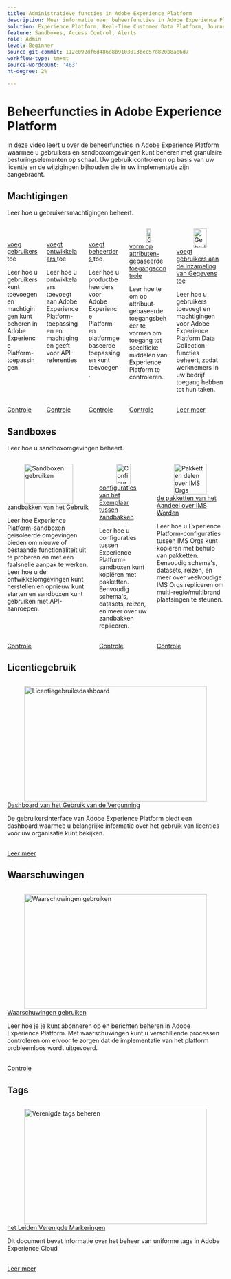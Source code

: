 ```yaml
---
title: Administratieve functies in Adobe Experience Platform
description: Meer informatie over beheerfuncties in Adobe Experience Platform
solution: Experience Platform, Real-Time Customer Data Platform, Journey Optimizer
feature: Sandboxes, Access Control, Alerts
role: Admin
level: Beginner
source-git-commit: 112e092df6d486d8b9103013bec57d820b8ae6d7
workflow-type: tm+mt
source-wordcount: '463'
ht-degree: 2%

---
```


# Beheerfuncties in Adobe Experience Platform

In deze video leert u over de beheerfuncties in Adobe Experience Platform waarmee u gebruikers en sandboxomgevingen kunt beheren met granulaire besturingselementen op schaal. Uw gebruik controleren op basis van uw licentie en de wijzigingen bijhouden die in uw implementatie zijn aangebracht.

## Machtigingen

Leer hoe u gebruikersmachtigingen beheert.

<!-- CARDS
* add-users.md{title=Add users}
* add-developers.md{title=Add developers}
* add-product-administrators.md{title=Add administrators}
* configure-attribute-based-access-control.md
* https://experienceleague.adobe.com/nl/docs/platform-learn/data-collection/users-and-permissions{title=Add users to Data Collection}
-->
<!-- START CARDS HTML - DO NOT MODIFY BY HAND -->
<div class="columns">
    <div class="column is-half-tablet is-half-desktop is-one-third-widescreen" aria-label="Add users">
        <div class="card" style="height: 100%; display: flex; flex-direction: column; height: 100%;">
            <div class="card-image">
                <figure class="image x-is-16by9">
                    <a href="add-users.md" title="Gebruikers toevoegen" target="_blank" rel="referrer">
                        <img class="is-bordered-r-small" src="https://video.tv.adobe.com/v/3475979?captions=dut&format=jpeg&nocache=1740173302150" alt="Gebruikers toevoegen"
                             style="width: 100%; aspect-ratio: 16 / 9; object-fit: cover; overflow: hidden; display: block; margin: auto;">
                    </a>
                </figure>
            </div>
            <div class="card-content is-padded-small" style="display: flex; flex-direction: column; flex-grow: 1; justify-content: space-between;">
                <div class="top-card-content">
                    <p class="headline is-size-6 has-text-weight-bold">
                        <a href="add-users.md" target="_blank" rel="referrer" title="Gebruikers toevoegen"> voeg gebruikers </a> toe
                    </p>
                    <p class="is-size-6">Leer hoe u gebruikers kunt toevoegen en machtigingen kunt beheren in Adobe Experience Platform-toepassingen.</p>
                </div>
                <a href="add-users.md" target="_blank" rel="referrer" class="spectrum-Button spectrum-Button--outline spectrum-Button--primary spectrum-Button--sizeM" style="align-self: flex-start; margin-top: 1rem;">
                    <span class="spectrum-Button-label has-no-wrap has-text-weight-bold"> Controle </span>
                </a>
            </div>
        </div>
    </div>
    <div class="column is-half-tablet is-half-desktop is-one-third-widescreen" aria-label="Add developers">
        <div class="card" style="height: 100%; display: flex; flex-direction: column; height: 100%;">
            <div class="card-image">
                <figure class="image x-is-16by9">
                    <a href="add-developers.md" title="Ontwikkelaars toevoegen" target="_blank" rel="referrer">
                        <img class="is-bordered-r-small" src="https://video.tv.adobe.com/v/3446404?format=jpeg&nocache=1740173302176&captions=dut" alt="Ontwikkelaars toevoegen"
                             style="width: 100%; aspect-ratio: 16 / 9; object-fit: cover; overflow: hidden; display: block; margin: auto;">
                    </a>
                </figure>
            </div>
            <div class="card-content is-padded-small" style="display: flex; flex-direction: column; flex-grow: 1; justify-content: space-between;">
                <div class="top-card-content">
                    <p class="headline is-size-6 has-text-weight-bold">
                        <a href="add-developers.md" target="_blank" rel="referrer" title="Ontwikkelaars toevoegen"> voegt ontwikkelaars </a> toe
                    </p>
                    <p class="is-size-6">Leer hoe u ontwikkelaars toevoegt aan Adobe Experience Platform-toepassingen en machtigingen geeft voor API-referenties</p>
                </div>
                <a href="add-developers.md" target="_blank" rel="referrer" class="spectrum-Button spectrum-Button--outline spectrum-Button--primary spectrum-Button--sizeM" style="align-self: flex-start; margin-top: 1rem;">
                    <span class="spectrum-Button-label has-no-wrap has-text-weight-bold"> Controle </span>
                </a>
            </div>
        </div>
    </div>
    <div class="column is-half-tablet is-half-desktop is-one-third-widescreen" aria-label="Add administrators">
        <div class="card" style="height: 100%; display: flex; flex-direction: column; height: 100%;">
            <div class="card-image">
                <figure class="image x-is-16by9">
                    <a href="add-product-administrators.md" title="Beheerders toevoegen" target="_blank" rel="referrer">
                        <img class="is-bordered-r-small" src="https://video.tv.adobe.com/v/3475947?captions=dut&format=jpeg&nocache=1740173302208" alt="Beheerders toevoegen"
                             style="width: 100%; aspect-ratio: 16 / 9; object-fit: cover; overflow: hidden; display: block; margin: auto;">
                    </a>
                </figure>
            </div>
            <div class="card-content is-padded-small" style="display: flex; flex-direction: column; flex-grow: 1; justify-content: space-between;">
                <div class="top-card-content">
                    <p class="headline is-size-6 has-text-weight-bold">
                        <a href="add-product-administrators.md" target="_blank" rel="referrer" title="Beheerders toevoegen"> voegt beheerders </a> toe
                    </p>
                    <p class="is-size-6">Leer hoe u productbeheerders voor Adobe Experience Platform- en platformgebaseerde toepassingen kunt toevoegen.</p>
                </div>
                <a href="add-product-administrators.md" target="_blank" rel="referrer" class="spectrum-Button spectrum-Button--outline spectrum-Button--primary spectrum-Button--sizeM" style="align-self: flex-start; margin-top: 1rem;">
                    <span class="spectrum-Button-label has-no-wrap has-text-weight-bold"> Controle </span>
                </a>
            </div>
        </div>
    </div>
    <div class="column is-half-tablet is-half-desktop is-one-third-widescreen" aria-label="Configure attribute-based access control">
        <div class="card" style="height: 100%; display: flex; flex-direction: column; height: 100%;">
            <div class="card-image">
                <figure class="image x-is-16by9">
                    <a href="configure-attribute-based-access-control.md" title="Op kenmerken gebaseerd toegangsbeheer configureren" target="_blank" rel="referrer">
                        <img class="is-bordered-r-small" src="https://video.tv.adobe.com/v/3451837?format=jpeg&nocache=1740173302190&captions=dut" alt="Op kenmerken gebaseerd toegangsbeheer configureren"
                             style="width: 100%; aspect-ratio: 16 / 9; object-fit: cover; overflow: hidden; display: block; margin: auto;">
                    </a>
                </figure>
            </div>
            <div class="card-content is-padded-small" style="display: flex; flex-direction: column; flex-grow: 1; justify-content: space-between;">
                <div class="top-card-content">
                    <p class="headline is-size-6 has-text-weight-bold">
                        <a href="configure-attribute-based-access-control.md" target="_blank" rel="referrer" title="Op kenmerken gebaseerd toegangsbeheer configureren"> vorm op attributen-gebaseerde toegangscontrole </a>
                    </p>
                    <p class="is-size-6">Leer hoe te om op attribuut-gebaseerde toegangsbeheer te vormen om toegang tot specifieke middelen van Experience Platform te controleren.</p>
                </div>
                <a href="configure-attribute-based-access-control.md" target="_blank" rel="referrer" class="spectrum-Button spectrum-Button--outline spectrum-Button--primary spectrum-Button--sizeM" style="align-self: flex-start; margin-top: 1rem;">
                    <span class="spectrum-Button-label has-no-wrap has-text-weight-bold"> Controle </span>
                </a>
            </div>
        </div>
    </div>
    <div class="column is-half-tablet is-half-desktop is-one-third-widescreen" aria-label="Add users to Data Collection">
        <div class="card" style="height: 100%; display: flex; flex-direction: column; height: 100%;">
            <div class="card-image">
                <figure class="image x-is-16by9">
                    <a href="https://experienceleague.adobe.com/nl/docs/platform-learn/data-collection/users-and-permissions" title="Gebruikers toevoegen aan gegevensverzameling" target="_blank" rel="referrer">
                        <img class="is-bordered-r-small" src="https://video.tv.adobe.com/v/28734/?format=jpeg&nocache=1740173302543" alt="Gebruikers toevoegen aan gegevensverzameling"
                             style="width: 100%; aspect-ratio: 16 / 9; object-fit: cover; overflow: hidden; display: block; margin: auto;">
                    </a>
                </figure>
            </div>
            <div class="card-content is-padded-small" style="display: flex; flex-direction: column; flex-grow: 1; justify-content: space-between;">
                <div class="top-card-content">
                    <p class="headline is-size-6 has-text-weight-bold">
                        <a href="https://experienceleague.adobe.com/nl/docs/platform-learn/data-collection/users-and-permissions" target="_blank" rel="referrer" title="Gebruikers toevoegen aan gegevensverzameling"> voegt gebruikers aan de Inzameling van Gegevens toe </a>
                    </p>
                    <p class="is-size-6">Leer hoe u gebruikers toevoegt en machtigingen voor Adobe Experience Platform Data Collection-functies beheert, zodat werknemers in uw bedrijf toegang hebben tot hun taken.</p>
                </div>
                <a href="https://experienceleague.adobe.com/nl/docs/platform-learn/data-collection/users-and-permissions" target="_blank" rel="referrer" class="spectrum-Button spectrum-Button--outline spectrum-Button--primary spectrum-Button--sizeM" style="align-self: flex-start; margin-top: 1rem;">
                    <span class="spectrum-Button-label has-no-wrap has-text-weight-bold"> Leer meer </span>
                </a>
            </div>
        </div>
    </div>
</div>
<!-- END CARDS HTML - DO NOT MODIFY BY HAND -->

## Sandboxes

Leer hoe u sandboxomgevingen beheert.

<!-- CARDS
* use-sandboxes.md
* copy-objects-between-sandboxes.md
* share-packages-across-orgs.md
-->
<!-- START CARDS HTML - DO NOT MODIFY BY HAND -->
<div class="columns">
    <div class="column is-half-tablet is-half-desktop is-one-third-widescreen" aria-label="Use sandboxes">
        <div class="card" style="height: 100%; display: flex; flex-direction: column; height: 100%;">
            <div class="card-image">
                <figure class="image x-is-16by9">
                    <a href="use-sandboxes.md" title="Sandboxen gebruiken" target="_blank" rel="referrer">
                        <img class="is-bordered-r-small" src="https://video.tv.adobe.com/v/3430294/?format=jpeg&nocache=1740173302789&captions=dut" alt="Sandboxen gebruiken"
                             style="width: 100%; aspect-ratio: 16 / 9; object-fit: cover; overflow: hidden; display: block; margin: auto;">
                    </a>
                </figure>
            </div>
            <div class="card-content is-padded-small" style="display: flex; flex-direction: column; flex-grow: 1; justify-content: space-between;">
                <div class="top-card-content">
                    <p class="headline is-size-6 has-text-weight-bold">
                        <a href="use-sandboxes.md" target="_blank" rel="referrer" title="Sandboxen gebruiken"> zandbakken van het Gebruik </a>
                    </p>
                    <p class="is-size-6">Leer hoe Experience Platform-sandboxen geïsoleerde omgevingen bieden om nieuwe of bestaande functionaliteit uit te proberen en met een faalsnelle aanpak te werken. Leer hoe u de ontwikkelomgevingen kunt herstellen en opnieuw kunt starten en sandboxen kunt gebruiken met API-aanroepen.</p>
                </div>
                <a href="use-sandboxes.md" target="_blank" rel="referrer" class="spectrum-Button spectrum-Button--outline spectrum-Button--primary spectrum-Button--sizeM" style="align-self: flex-start; margin-top: 1rem;">
                    <span class="spectrum-Button-label has-no-wrap has-text-weight-bold"> Controle </span>
                </a>
            </div>
        </div>
    </div>
    <div class="column is-half-tablet is-half-desktop is-one-third-widescreen" aria-label="Copy configurations between sandboxes">
        <div class="card" style="height: 100%; display: flex; flex-direction: column; height: 100%;">
            <div class="card-image">
                <figure class="image x-is-16by9">
                    <a href="copy-objects-between-sandboxes.md" title="Configuraties kopiëren tussen sandboxen" target="_blank" rel="referrer">
                        <img class="is-bordered-r-small" src="https://video.tv.adobe.com/v/3446091/?format=jpeg&nocache=1740173302776&captions=dut" alt="Configuraties kopiëren tussen sandboxen"
                             style="width: 100%; aspect-ratio: 16 / 9; object-fit: cover; overflow: hidden; display: block; margin: auto;">
                    </a>
                </figure>
            </div>
            <div class="card-content is-padded-small" style="display: flex; flex-direction: column; flex-grow: 1; justify-content: space-between;">
                <div class="top-card-content">
                    <p class="headline is-size-6 has-text-weight-bold">
                        <a href="copy-objects-between-sandboxes.md" target="_blank" rel="referrer" title="Configuraties kopiëren tussen sandboxen"> configuraties van het Exemplaar tussen zandbakken </a>
                    </p>
                    <p class="is-size-6">Leer hoe u configuraties tussen Experience Platform-sandboxen kunt kopiëren met pakketten. Eenvoudig schema's, datasets, reizen, en meer over uw zandbakken repliceren.</p>
                </div>
                <a href="copy-objects-between-sandboxes.md" target="_blank" rel="referrer" class="spectrum-Button spectrum-Button--outline spectrum-Button--primary spectrum-Button--sizeM" style="align-self: flex-start; margin-top: 1rem;">
                    <span class="spectrum-Button-label has-no-wrap has-text-weight-bold"> Controle </span>
                </a>
            </div>
        </div>
    </div>
    <div class="column is-half-tablet is-half-desktop is-one-third-widescreen" aria-label="Share packages across IMS Orgs">
        <div class="card" style="height: 100%; display: flex; flex-direction: column; height: 100%;">
            <div class="card-image">
                <figure class="image x-is-16by9">
                    <a href="share-packages-across-orgs.md" title="Pakketten delen over IMS Orgs" target="_blank" rel="referrer">
                        <img class="is-bordered-r-small" src="https://video.tv.adobe.com/v/3443923/?format=jpeg&nocache=1740173302764&captions=dut" alt="Pakketten delen over IMS Orgs"
                             style="width: 100%; aspect-ratio: 16 / 9; object-fit: cover; overflow: hidden; display: block; margin: auto;">
                    </a>
                </figure>
            </div>
            <div class="card-content is-padded-small" style="display: flex; flex-direction: column; flex-grow: 1; justify-content: space-between;">
                <div class="top-card-content">
                    <p class="headline is-size-6 has-text-weight-bold">
                        <a href="share-packages-across-orgs.md" target="_blank" rel="referrer" title="Pakketten delen over IMS Orgs"> de pakketten van het Aandeel over IMS Worden </a>
                    </p>
                    <p class="is-size-6">Leer hoe u Experience Platform-configuraties tussen IMS Orgs kunt kopiëren met behulp van pakketten. Eenvoudig schema's, datasets, reizen, en meer over veelvoudige IMS Orgs repliceren om multi-regio/multibrand plaatsingen te steunen.</p>
                </div>
                <a href="share-packages-across-orgs.md" target="_blank" rel="referrer" class="spectrum-Button spectrum-Button--outline spectrum-Button--primary spectrum-Button--sizeM" style="align-self: flex-start; margin-top: 1rem;">
                    <span class="spectrum-Button-label has-no-wrap has-text-weight-bold"> Controle </span>
                </a>
            </div>
        </div>
    </div>
</div>
<!-- END CARDS HTML - DO NOT MODIFY BY HAND -->

## Licentiegebruik

<!-- CARDS
* https://experienceleague.adobe.com/nl/docs/experience-platform/landing/license/license-usage-dashboard
-->
<!-- START CARDS HTML - DO NOT MODIFY BY HAND -->
<div class="columns">
    <div class="column is-half-tablet is-half-desktop is-one-third-widescreen" aria-label="License Usage Dashboard">
        <div class="card" style="height: 100%; display: flex; flex-direction: column; height: 100%;">
            <div class="card-image">
                <figure class="image x-is-16by9">
                    <a href="https://experienceleague.adobe.com/nl/docs/experience-platform/landing/license/license-usage-dashboard" title="Licentiegebruiksdashboard" target="_blank" rel="referrer">
                        <img class="is-bordered-r-small" src="https://experienceleague.adobe.com/nl/docs/experience-platform/landing/license/license-usage-dashboard./media_15ebe5d6a87c210826e7502ba8402e61caa4a8ec8.png?width=400&format=png&optimize=medium" alt="Licentiegebruiksdashboard"
                             style="width: 100%; aspect-ratio: 16 / 9; object-fit: cover; overflow: hidden; display: block; margin: auto;">
                    </a>
                </figure>
            </div>
            <div class="card-content is-padded-small" style="display: flex; flex-direction: column; flex-grow: 1; justify-content: space-between;">
                <div class="top-card-content">
                    <p class="headline is-size-6 has-text-weight-bold">
                        <a href="https://experienceleague.adobe.com/nl/docs/experience-platform/landing/license/license-usage-dashboard" target="_blank" rel="referrer" title="Licentiegebruiksdashboard"> Dashboard van het Gebruik van de Vergunning </a>
                    </p>
                    <p class="is-size-6">De gebruikersinterface van Adobe Experience Platform biedt een dashboard waarmee u belangrijke informatie over het gebruik van licenties voor uw organisatie kunt bekijken.</p>
                </div>
                <a href="https://experienceleague.adobe.com/nl/docs/experience-platform/landing/license/license-usage-dashboard" target="_blank" rel="referrer" class="spectrum-Button spectrum-Button--outline spectrum-Button--primary spectrum-Button--sizeM" style="align-self: flex-start; margin-top: 1rem;">
                    <span class="spectrum-Button-label has-no-wrap has-text-weight-bold"> Leer meer </span>
                </a>
            </div>
        </div>
    </div>
</div>
<!-- END CARDS HTML - DO NOT MODIFY BY HAND -->

## Waarschuwingen

<!-- CARDS
{cta = Watch}
* use-alerts.md
-->
<!-- START CARDS HTML - DO NOT MODIFY BY HAND -->
<div class="columns">
    <div class="column is-half-tablet is-half-desktop is-one-third-widescreen" aria-label="Use alerts">
        <div class="card" style="height: 100%; display: flex; flex-direction: column; height: 100%;">
            <div class="card-image">
                <figure class="image x-is-16by9">
                    <a href="use-alerts.md" title="Waarschuwingen gebruiken" target="_blank" rel="referrer">
                        <img class="is-bordered-r-small" src="https://video.tv.adobe.com/v/336218?format=jpeg&nocache=1740173305172" alt="Waarschuwingen gebruiken"
                             style="width: 100%; aspect-ratio: 16 / 9; object-fit: cover; overflow: hidden; display: block; margin: auto;">
                    </a>
                </figure>
            </div>
            <div class="card-content is-padded-small" style="display: flex; flex-direction: column; flex-grow: 1; justify-content: space-between;">
                <div class="top-card-content">
                    <p class="headline is-size-6 has-text-weight-bold">
                        <a href="use-alerts.md" target="_blank" rel="referrer" title="Waarschuwingen gebruiken">Waarschuwingen gebruiken</a>
                    </p>
                    <p class="is-size-6">Leer hoe je je kunt abonneren op en berichten beheren in Adobe Experience Platform. Met waarschuwingen kunt u verschillende processen controleren om ervoor te zorgen dat de implementatie van het platform probleemloos wordt uitgevoerd.</p>
                </div>
                <a href="use-alerts.md" target="_blank" rel="referrer" class="spectrum-Button spectrum-Button--outline spectrum-Button--primary spectrum-Button--sizeM" style="align-self: flex-start; margin-top: 1rem;">
                    <span class="spectrum-Button-label has-no-wrap has-text-weight-bold"> Controle </span>
                </a>
            </div>
        </div>
    </div>
</div>
<!-- END CARDS HTML - DO NOT MODIFY BY HAND -->

## Tags

<!-- CARDS
* https://experienceleague.adobe.com/nl/docs/experience-platform/administrative-tags/ui/managing-tags
-->
<!-- START CARDS HTML - DO NOT MODIFY BY HAND -->
<div class="columns">
    <div class="column is-half-tablet is-half-desktop is-one-third-widescreen" aria-label="Managing Unified Tags">
        <div class="card" style="height: 100%; display: flex; flex-direction: column; height: 100%;">
            <div class="card-image">
                <figure class="image x-is-16by9">
                    <a href="https://experienceleague.adobe.com/nl/docs/experience-platform/administrative-tags/ui/managing-tags" title="Verenigde tags beheren" target="_blank" rel="referrer">
                        <img class="is-bordered-r-small" src="https://experienceleague.adobe.com/nl/docs/experience-platform/administrative-tags/ui/managing-tags./media_14b5a89a9bf89cb36a9e78864b1568e59c9d9d86b.png?width=400&format=png&optimize=medium" alt="Verenigde tags beheren"
                             style="width: 100%; aspect-ratio: 16 / 9; object-fit: cover; overflow: hidden; display: block; margin: auto;">
                    </a>
                </figure>
            </div>
            <div class="card-content is-padded-small" style="display: flex; flex-direction: column; flex-grow: 1; justify-content: space-between;">
                <div class="top-card-content">
                    <p class="headline is-size-6 has-text-weight-bold">
                        <a href="https://experienceleague.adobe.com/nl/docs/experience-platform/administrative-tags/ui/managing-tags" target="_blank" rel="referrer" title="Verenigde tags beheren"> het Leiden Verenigde Markeringen </a>
                    </p>
                    <p class="is-size-6">Dit document bevat informatie over het beheer van uniforme tags in Adobe Experience Cloud</p>
                </div>
                <a href="https://experienceleague.adobe.com/nl/docs/experience-platform/administrative-tags/ui/managing-tags" target="_blank" rel="referrer" class="spectrum-Button spectrum-Button--outline spectrum-Button--primary spectrum-Button--sizeM" style="align-self: flex-start; margin-top: 1rem;">
                    <span class="spectrum-Button-label has-no-wrap has-text-weight-bold"> Leer meer </span>
                </a>
            </div>
        </div>
    </div>
</div>
<!-- END CARDS HTML - DO NOT MODIFY BY HAND -->
